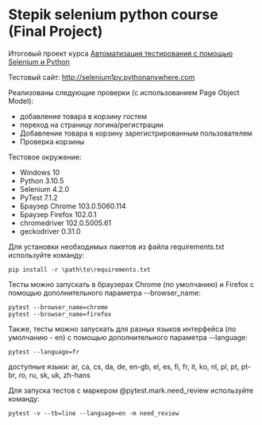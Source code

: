 # Stepik selenium python course (Final Project)
Итоговый проект курса [Автоматизация тестирования с помощью Selenium и Python](https://stepik.org/course/575/)

Тестовый сайт: http://selenium1py.pythonanywhere.com

Реализованы следующие проверки (с использованием Page Object Model):
- добавление товара в корзину гостем
- переход на страницу логина/регистрации
- Добавление товара в корзину зарегистрированным пользователем
- Проверка корзины

Тестовое окружение:
- Windows 10
- Python 3.10.5
- Selenium 4.2.0
- PyTest 7.1.2
- Браузер Chrome 103.0.5060.114
- Браузер Firefox 102.0.1
- chromedriver 102.0.5005.61
- geckodriver 0.31.0

Для установки необходимых пакетов из файла requirements.txt используйте команду: 
```
pip install -r \path\to\requirements.txt
```
Тесты можно запускать в браузерах Chrome (по умолчанию) и Firefox с помощью дополнительного параметра --browser_name:
```
pytest --browser_name=chrome
pytest --browser_name=firefox
```
Также, тесты можно запускать для разных языков интерфейса (по умолчанию - en) с помощью дополнительного параметра --language:
```
pytest --language=fr
```
доступные языки: ar, ca, cs, da, de, en-gb, el, es, fi, fr, it, ko, nl, pl, pt, pt-br, ro, ru, sk, uk, zh-hans

Для запуска тестов с маркером @pytest.mark.need_review используйте команду:
```
pytest -v --tb=line --language=en -m need_review
```